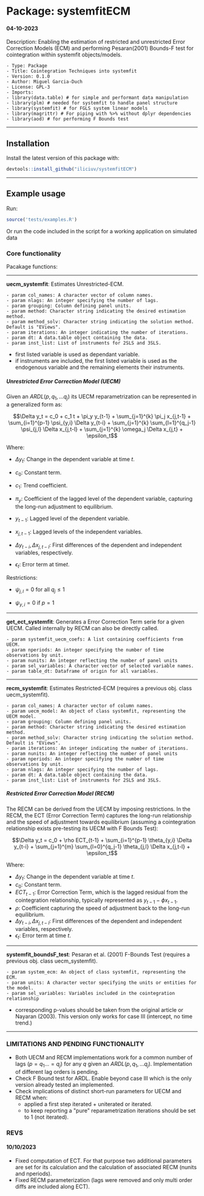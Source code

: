 # Package: systemfitECM

#### 04-10-2023

Description: Enabling the estimation of restricted and unrestricted Error Correction Models (ECM) and performing Pesaran(2001) Bounds-F test for cointegration within systemfit objects/models.

    - Type: Package
    - Title: Cointegration Techniques into systemfit
    - Version: 0.1.0
    - Author: Miguel Garcia-Duch
    - License: GPL-3
    - Imports:
    - library(data.table) # for simple and performant data manipulation
    - library(plm) # needed for systemfit to handle panel structure
    - library(systemfit) # for FGLS system linear models
    - library(magrittr) # For piping with %>% without dplyr dependencies
    - library(aod) # for performing F Bounds test

-----------------------------------------------

## Installation

Install the latest version of this package with:

``` r
devtools::install_github("iliciuv/systemfitECM")
```

-----------------------------------------------

## Example usage

Run:

``` r
source('tests/examples.R')
```

Or run the code included in the script for a working application on simulated data

### Core functionality

Pacakage functions:

--------------

**uecm_systemfit**: Estimates Unrestricted-ECM.

    - param col_names: A character vector of column names.
    - param nlags: An integer specifying the number of lags.
    - param grouping: Column defining panel units.
    - param method: Character string indicating the desired estimation method.
    - param method_solv: Character string indicating the solution method. Default is "EViews".
    - param iterations: An integer indicating the number of iterations.
    - param dt: A data.table object containing the data.
    - param inst_list: List of instruments for 2SLS and 3SLS.

- first listed variable is used as dependant variable.
- if instruments are included, the first listed variable is used as the endogenous variable and the remaining elements their instruments.

##### Unrestricted Error Correction Model (UECM)

Given an $ARDL(p,q_1,...q_j)$ its UECM reparametrization can be represented in a  generalized form as:

$$\Delta y_t = c_0 + c_1 t + \pi_y y_{t-1} + \sum_{j=1}^{k} \pi_j x_{j,t-1} + \sum_{i=1}^{p-1} \psi_{y,i} \Delta y_{t-i} + \sum_{j=1}^{k} \sum_{l=1}^{q_j-1} \psi_{j,l} \Delta x_{j,t-l} + \sum_{j=1}^{k} \omega_j \Delta x_{j,t} + \epsilon_t$$

Where:

- $\Delta y_t$: Change in the dependent variable at time $t$.

- $c_0$: Constant term.

- $c_1$: Trend coefficient.

- $\pi_y$: Coefficient of the lagged level of the dependent variable, capturing the long-run adjustment to equilibrium.

- $y_{t-1}$: Lagged level of the dependent variable.

- $x_{j,t-1}$: Lagged levels of the independent variables.

- $\Delta y_{t-i}, \Delta x_{j,t-l}$: First differences of the dependent and independent variables, respectively.

- $\epsilon_t$: Error term at time$t$.

Restrictions:

- $\psi_{j,l} = 0$ for all $q_j \leq 1$

- $\psi_{y,i} = 0$ if $p = 1$

- --------------

**get_ect_systemfit**: Generates a Error Correction Term serie for a given UECM. Called internally by RECM can also be directly called.

    - param systemfit_uecm_coefs: A list containing coefficients from UECM.
    - param nperiods: An integer specifying the number of time observations by unit.
    - param nunits: An integer reflecting the number of panel units
    - param sel_variables: A character vector of selected variable names.
    - param table_dt: Dataframe of origin for all variables.

--------------

**recm_systemfit**: Estimates Restricted-ECM (requires a previous obj. class uecm_systemfit).

    - param col_names: A character vector of column names.
    - param uecm_model: An object of class systemfit, representing the UECM model.
    - param grouping: Column defining panel units.
    - param method: Character string indicating the desired estimation method.
    - param method_solv: Character string indicating the solution method. Default is "EViews".
    - param iterations: An integer indicating the number of iterations.
    - param nunits: An integer reflecting the number of panel units
    - param nperiods: An integer specifying the number of time observations by unit.
    - param nlags: An integer specifying the number of lags.
    - param dt: A data.table object containing the data.
    - param inst_list: List of instruments for 2SLS and 3SLS.

##### Restricted Error Correction Model (RECM)

The RECM can be derived from the UECM by imposing restrictions. In the RECM, the ECT (Error Correction Term) captures the long-run relationship and the speed of adjustment towards equilibrium (assuming a cointegration relationship exists pre-testing its UECM with F Bounds Test):

$$\Delta y_t = c_0 + \rho ECT_{t-1} + \sum_{i=1}^{p-1} \theta_{y,i} \Delta y_{t-i} + \sum_{j=1}^{m} \sum_{l=0}^{q_j-1} \theta_{j,l} \Delta x_{j,t-l} + \epsilon_t$$

Where:

- $\Delta y_t$: Change in the dependent variable at time $t$.
- $c_0$: Constant term.
- $ECT_{t-1}$: Error Correction Term, which is the lagged residual from the cointegration relationship, typically represented as $y_{t-1} - \phi x_{t-1}$.
- $\rho$: Coefficient capturing the speed of adjustment back to the long-run equilibrium.
- $\Delta y_{t-i}, \Delta x_{j,t-l}$: First differences of the dependent and independent variables, respectively.
- $\epsilon_t$: Error term at time $t$.

--------------

**systemfit_boundsF_test**: Pesaran et al. (2001) F-Bounds Test (requires a previous obj. class uecm_systemfit).

    - param system_ecm: An object of class systemfit, representing the ECM.
    - param units: A character vector specifying the units or entities for the model.
    - param sel_variables: Variables included in the cointegration relationship

- corresponding p-values should be taken from the original article or Nayaran (2003). This version only works for case III (intercept, no time trend.)

------------------------------------------------

### LIMITATIONS AND PENDING FUNCTIONALITY

- Both UECM and RECM implementations work for a common number of lags $(p = q_1... = q_j)$ for any $q$ given an $ARDL(p,q_1,...q_j)$. Implementation of different lag orders is pending.
- Check F Bound  test for ARDL. Enable beyond case III which is the only version already tested an implemented.
- Check implications of distinct short-run parameters for UECM and RECM when:
  - applied a first step iterated + uniterated or iterated.
  - to keep reporting a "pure" reparametrization iterations should be set to 1 (not iterated).

### REVS

#### 10/10/2023

- Fixed computation of ECT. For that purpose two additional parameters are set for its calculation and the calculation of associated RECM (nunits and nperiods).
- Fixed RECM parameterization (lags were removed and only multi order diffs are included along ECT).
